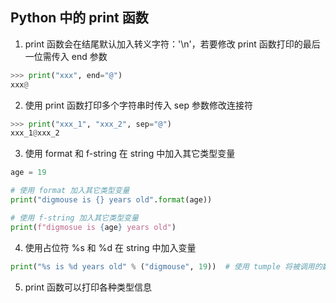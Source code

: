 ## Python 中的 print 函数

1. print 函数会在结尾默认加入转义字符：'\n'，若要修改 print 函数打印的最后一位需传入 end 参数

```python
>>> print("xxx", end="@")
xxx@
```

2. 使用 print 函数打印多个字符串时传入 sep 参数修改连接符

```python
>>> print("xxx_1", "xxx_2", sep="@")
xxx_1@xxx_2
```

3. 使用 format 和 f-string 在 string 中加入其它类型变量

```python
age = 19

# 使用 format 加入其它类型变量
print("digmouse is {} years old".format(age))

# 使用 f-string 加入其它类型变量
print(f"digmosue is {age} years old")
```

4. 使用占位符 %s 和 %d 在 string 中加入变量

```python
print("%s is %d years old" % ("digmouse", 19))	# 使用 tumple 将被调用的数据包裹起来
```

5. print 函数可以打印各种类型信息